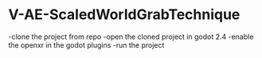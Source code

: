 # V-AE-ScaledWorldGrabTechnique
-clone the project from repo
-open the cloned project in godot 2.4
-enable the openxr in the godot plugins
-run the project
